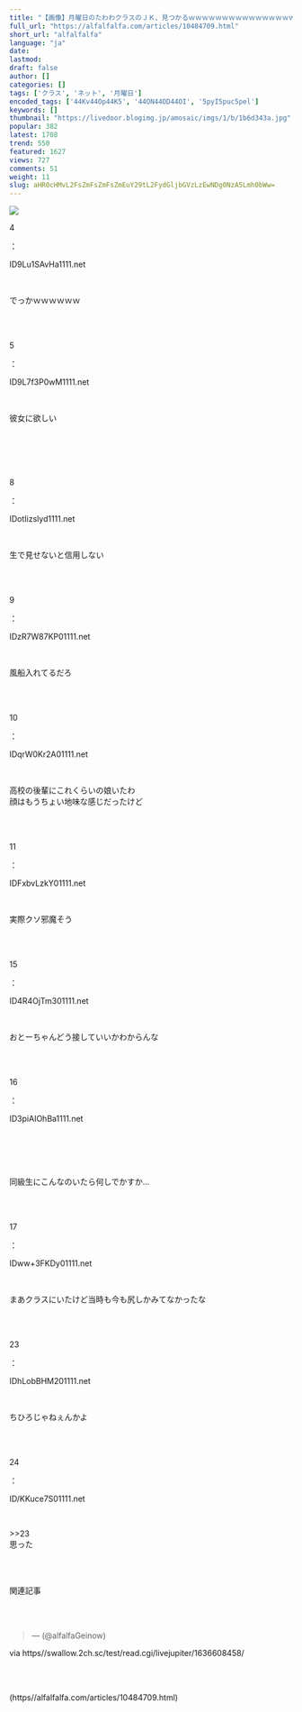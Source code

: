 ```yaml
---
title: "【画像】月曜日のたわわクラスのＪＫ、見つかるｗｗｗｗｗｗｗｗｗｗｗｗｗｗｗｗｗｗｗｗｗｗｗｗｗｗｗｗｗｗｗｗｗｗｗｗｗｗｗｗｗｗｗ ＠ネットニュースのまとめ"
full_url: "https://alfalfalfa.com/articles/10484709.html"
short_url: "alfalfalfa"
language: "ja"
date: 
lastmod: 
draft: false
author: []
categories: []
tags: ['クラス', 'ネット', '月曜日']
encoded_tags: ['44Kv44Op44K5', '44ON44OD44OI', '5pyI5puc5pel']
keywords: []
thumbnail: "https://livedoor.blogimg.jp/amosaic/imgs/1/b/1b6d343a.jpg"
popular: 382
latest: 1708
trend: 550
featured: 1627
views: 727
comments: 51
weight: 11
slug: aHR0cHMvL2FsZmFsZmFsZmEuY29tL2FydGljbGVzLzEwNDg0NzA5Lmh0bWw=
---
```


![](https://livedoor.blogimg.jp/amosaic/imgs/1/b/1b6d343a.jpg)

<div><p class='res_info'><p class='res_num'>4</p>：<p class='res_name'></p><p class='res_matome'><p class='res_id'>ID9Lu1SAvHa1111.net</p></p></p><br> <p class='res_body'>でっかｗｗｗｗｗｗ</p><br> <br> <p class='res_info'><p class='res_num'>5</p>：<p class='res_name'></p><p class='res_matome'><p class='res_id'>ID9L7f3P0wM1111.net</p></p></p><br> <p class='res_body'>彼女に欲しい</p><br> <br> <br> <br> <p class='res_info'><p class='res_num'>8</p>：<p class='res_name'></p><p class='res_matome'><p class='res_id'>IDotIizslyd1111.net</p></p></p><br> <p class='res_body'>生で見せないと信用しない</p><br> <br> <p class='res_info'><p class='res_num'>9</p>：<p class='res_name'></p><p class='res_matome'><p class='res_id'>IDzR7W87KP01111.net</p></p></p><br> <p class='res_body'>風船入れてるだろ</p><br> <br> <p class='res_info'><p class='res_num'>10</p>：<p class='res_name'></p><p class='res_matome'><p class='res_id'>IDqrW0Kr2A01111.net</p></p></p><br> <p class='res_body'>高校の後輩にこれくらいの娘いたわ<br> 顔はもうちょい地味な感じだったけど</p><br> <br> <p class='res_info'><p class='res_num'>11</p>：<p class='res_name'></p><p class='res_matome'><p class='res_id'>IDFxbvLzkY01111.net</p></p></p><br> <p class='res_body'>実際クソ邪魔そう</p><br> <br> <p class='res_info'><p class='res_num'>15</p>：<p class='res_name'></p><p class='res_matome'><p class='res_id'>ID4R4OjTm301111.net</p></p></p><br> <p class='res_body'>おとーちゃんどう接していいかわからんな</p><br> <br> <p class='res_info'><p class='res_num'>16</p>：<p class='res_name'></p><p class='res_matome'><p class='res_id'>ID3piAIOhBa1111.net</p></p></p><br> <br> <p class='in_ads'></p><br> <p>同級生にこんなのいたら何しでかすか...</p><br> <br> <p class='res_info'><p class='res_num'>17</p>：<p class='res_name'></p><p class='res_matome'><p class='res_id'>IDww+3FKDy01111.net</p></p></p><br> <p class='res_body'>まあクラスにいたけど当時も今も尻しかみてなかったな</p><br> <br> <p class='res_info'><p class='res_num'>23</p>：<p class='res_name'></p><p class='res_matome'><p class='res_id'>IDhLobBHM201111.net</p></p></p><br> <p class='res_body_r1'>ちひろじゃねぇんかよ</p><br> <br> <p class='res_info'><p class='res_num'>24</p>：<p class='res_name'></p><p class='res_matome'><p class='res_id'>ID/KKuce7S01111.net</p></p></p><br> <p class='res_body_r2'>>>23<br> 思った</p><br> <br> <p id='related-title'>関連記事</p><br> <br> <p class='in_ads'></p><blockquote class='twitter-tweet'><p lang='und' dir='ltr'></p> — (@alfalfaGeinow) <a href='https//twitter.com/alfalfaGeinow/status/1733458224689627538/'></a></blockquote><p class='via'>via https//swallow.2ch.sc/test/read.cgi/livejupiter/1636608458/</p><br> <br> </div>

(https//alfalfalfa.com/articles/10484709.html)
